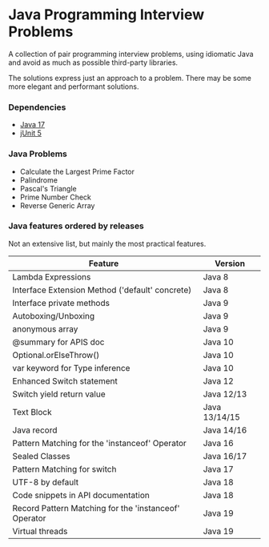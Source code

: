 # Java Programming Interview Problems
A collection of pair programming interview problems, using idiomatic Java and avoid as much as possible third-party libraries.

The solutions express just an approach to a problem. 
There may be some more elegant and performant solutions.

### Dependencies
 * [Java 17](https://www.oracle.com/java/technologies/javase/17-relnote-issues.html)
 * [jUnit 5](https://junit.org/junit5/)

### Java Problems
 * Calculate the Largest Prime Factor
 * Palindrome
 * Pascal's Triangle
 * Prime Number Check
 * Reverse Generic Array

### Java features ordered by releases

Not an extensive list, but mainly the most practical features.

| **Feature**                                           | **Version**   |
|-------------------------------------------------------|---------------|
| Lambda Expressions                                    | Java 8        |
| Interface Extension Method ('default' concrete)       | Java 8        |
| Interface private methods                             | Java 9        |
| Autoboxing/Unboxing                                   | Java 9        |
| anonymous array                                       | Java 9        |
| @summary for APIS doc                                 | Java 10       |
| Optional.orElseThrow()                                | Java 10       |
| var keyword for Type inference                        | Java 10       |
| Enhanced Switch statement                             | Java 12       |
| Switch yield return value                             | Java 12/13    |
| Text Block                                            | Java 13/14/15 |
| Java record                                           | Java 14/16    |
| Pattern Matching for the 'instanceof' Operator        | Java 16       |
| Sealed Classes                                        | Java 16/17    |
| Pattern Matching for switch                           | Java 17       |
| UTF-8 by default                                      | Java 18       |
| Code snippets in API documentation                    | Java 18       |
| Record Pattern Matching for the 'instanceof' Operator | Java 19       |
| Virtual threads                                       | Java 19       |

